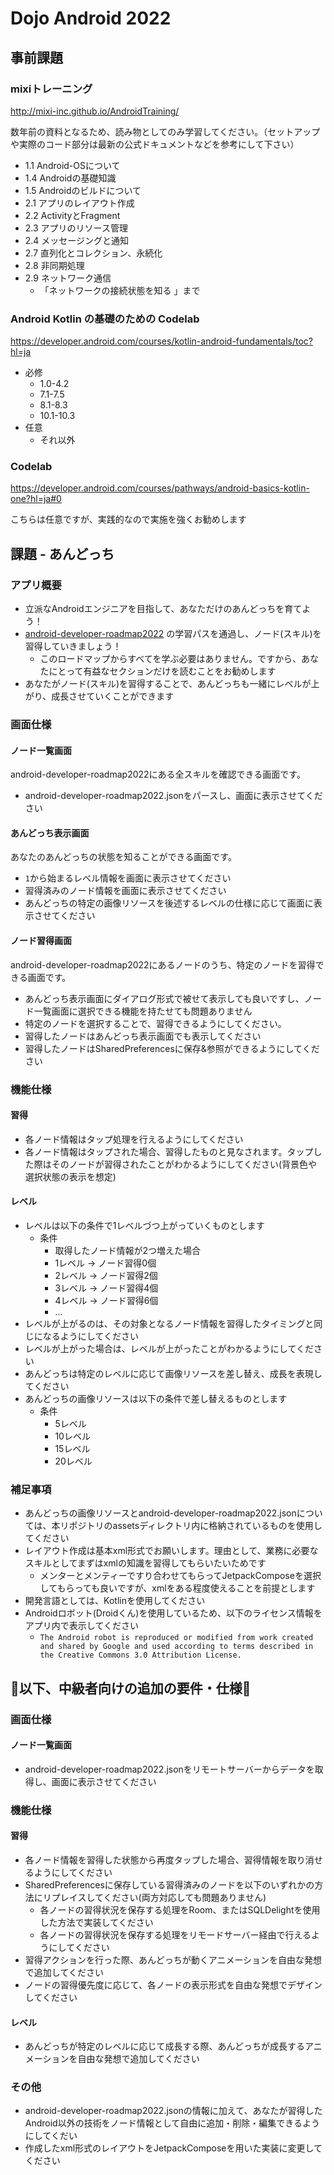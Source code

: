 # Dojo Android 2022

## 事前課題

### mixiトレーニング

http://mixi-inc.github.io/AndroidTraining/

数年前の資料となるため、読み物としてのみ学習してください。（セットアップや実際のコード部分は最新の公式ドキュメントなどを参考にして下さい）

- 1.1 Android-OSについて
- 1.4 Androidの基礎知識
- 1.5 Androidのビルドについて
- 2.1 アプリのレイアウト作成
- 2.2 ActivityとFragment
- 2.3 アプリのリソース管理
- 2.4 メッセージングと通知
- 2.7 直列化とコレクション、永続化
- 2.8 非同期処理
- 2.9 ネットワーク通信
    - 「ネットワークの接続状態を知る 」まで

### Android Kotlin の基礎のための Codelab

https://developer.android.com/courses/kotlin-android-fundamentals/toc?hl=ja

- 必修
    - 1.0-4.2
    - 7.1-7.5
    - 8.1-8.3
    - 10.1-10.3
- 任意
    - それ以外

### Codelab

https://developer.android.com/courses/pathways/android-basics-kotlin-one?hl=ja#0

こちらは任意ですが、実践的なので実施を強くお勧めします

## 課題 - あんどっち

### アプリ概要

- 立派なAndroidエンジニアを目指して、あなただけのあんどっちを育てよう！
- [android-developer-roadmap2022](https://github.com/skydoves/android-developer-roadmap)
  の学習パスを通過し、ノード(スキル)を習得していきましょう！
    - このロードマップからすべてを学ぶ必要はありません。ですから、あなたにとって有益なセクションだけを読むことをお勧めします
- あなたがノード(スキル)を習得することで、あんどっちも一緒にレベルが上がり、成長させていくことができます

### 画面仕様

#### ノード一覧画面

android-developer-roadmap2022にある全スキルを確認できる画面です。

- android-developer-roadmap2022.jsonをパースし、画面に表示させてください

#### あんどっち表示画面

あなたのあんどっちの状態を知ることができる画面です。

- `1`から始まるレべル情報を画面に表示させてください
- 習得済みのノード情報を画面に表示させてください
- あんどっちの特定の画像リソースを後述するレベルの仕様に応じて画面に表示させてください

#### ノード習得画面

android-developer-roadmap2022にあるノードのうち、特定のノードを習得できる画面です。

- あんどっち表示画面にダイアログ形式で被せて表示しても良いですし、ノード一覧画面に選択できる機能を持たせても問題ありません
- 特定のノードを選択することで、習得できるようにしてください。
- 習得したノードはあんどっち表示画面でも表示してください
- 習得したノードはSharedPreferencesに保存&参照ができるようにしてください

### 機能仕様

#### 習得

- 各ノード情報はタップ処理を行えるようにしてください
- 各ノード情報はタップされた場合、習得したものと見なされます。タップした際はそのノードが習得されたことがわかるようにしてください(背景色や選択状態の表示を想定)

#### レベル

- レベルは以下の条件で1レベルづつ上がっていくものとします
    - 条件
        - 取得したノード情報が2つ増えた場合
        - 1レベル → ノード習得0個
        - 2レベル → ノード習得2個
        - 3レベル → ノード習得4個
        - 4レベル → ノード習得6個
        - ...
- レベルが上がるのは、その対象となるノード情報を習得したタイミングと同じになるようにしてください
- レベルが上がった場合は、レベルが上がったことがわかるようにしてください
- あんどっちは特定のレベルに応じて画像リソースを差し替え、成長を表現してください
- あんどっちの画像リソースは以下の条件で差し替えるものとします
    - 条件
        - 5レベル
        - 10レベル
        - 15レベル
        - 20レベル

### 補足事項

- あんどっちの画像リソースとandroid-developer-roadmap2022.jsonについては、本リポジトリのassetsディレクトリ内に格納されているものを使用してください
- レイアウト作成は基本xml形式でお願いします。理由として、業務に必要なスキルとしてまずはxmlの知識を習得してもらいたいためです
    - メンターとメンティーですり合わせてもらってJetpackComposeを選択してもらっても良いですが、xmlをある程度使えることを前提とします
- 開発言語としては、Kotlinを使用してください
- Androidロボット(Droidくん)を使用しているため、以下のライセンス情報をアプリ内で表示してください
    - `The Android robot is reproduced or modified from work created and shared by Google and used according to terms described in the Creative Commons 3.0 Attribution License.`

## 🌟以下、中級者向けの追加の要件・仕様🌟

### 画面仕様

#### ノード一覧画面

- android-developer-roadmap2022.jsonをリモートサーバーからデータを取得し、画面に表示させてください

### 機能仕様

#### 習得

- 各ノード情報を習得した状態から再度タップした場合、習得情報を取り消せるようにしてください
- SharedPreferencesに保存している習得済みのノードを以下のいずれかの方法にリプレイスしてください(両方対応しても問題ありません)
    - 各ノードの習得状況を保存する処理をRoom、またはSQLDelightを使用した方法で実装してください
    - 各ノードの習得状況を保存する処理をリモードサーバー経由で行えるようにしてください
- 習得アクションを行った際、あんどっちが動くアニメーションを自由な発想で追加してください
- ノードの習得優先度に応じて、各ノードの表示形式を自由な発想でデザインしてください

#### レベル

- あんどっちが特定のレベルに応じて成長する際、あんどっちが成長するアニメーションを自由な発想で追加してください

### その他

- android-developer-roadmap2022.jsonの情報に加えて、あなたが習得したAndroid以外の技術をノード情報として自由に追加・削除・編集できるようにしてくだい
- 作成したxml形式のレイアウトをJetpackComposeを用いた実装に変更してください